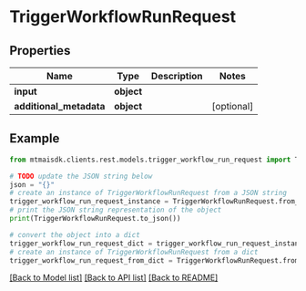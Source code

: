 # TriggerWorkflowRunRequest


## Properties

Name | Type | Description | Notes
------------ | ------------- | ------------- | -------------
**input** | **object** |  | 
**additional_metadata** | **object** |  | [optional] 

## Example

```python
from mtmaisdk.clients.rest.models.trigger_workflow_run_request import TriggerWorkflowRunRequest

# TODO update the JSON string below
json = "{}"
# create an instance of TriggerWorkflowRunRequest from a JSON string
trigger_workflow_run_request_instance = TriggerWorkflowRunRequest.from_json(json)
# print the JSON string representation of the object
print(TriggerWorkflowRunRequest.to_json())

# convert the object into a dict
trigger_workflow_run_request_dict = trigger_workflow_run_request_instance.to_dict()
# create an instance of TriggerWorkflowRunRequest from a dict
trigger_workflow_run_request_from_dict = TriggerWorkflowRunRequest.from_dict(trigger_workflow_run_request_dict)
```
[[Back to Model list]](../README.md#documentation-for-models) [[Back to API list]](../README.md#documentation-for-api-endpoints) [[Back to README]](../README.md)



